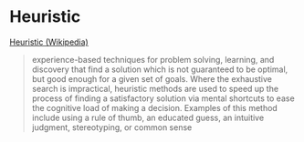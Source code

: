 # Heuristic

<a href="https://en.wikipedia.org/wiki/Heuristic" target="_blank">Heuristic (Wikipedia)</a>

> experience-based techniques for problem solving, learning, and discovery that find a solution which is not guaranteed to be optimal, but good enough for a given set of goals. Where the exhaustive search is impractical, heuristic methods are used to speed up the process of finding a satisfactory solution via mental shortcuts to ease the cognitive load of making a decision. Examples of this method include using a rule of thumb, an educated guess, an intuitive judgment, stereotyping, or common sense
